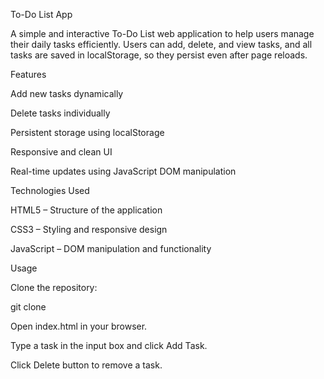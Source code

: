 To-Do List App

A simple and interactive To-Do List web application to help users manage their daily tasks efficiently. Users can add, delete, and view tasks, and all tasks are saved in localStorage, so they persist even after page reloads.

Features

Add new tasks dynamically

Delete tasks individually

Persistent storage using localStorage

Responsive and clean UI

Real-time updates using JavaScript DOM manipulation

Technologies Used

HTML5 – Structure of the application

CSS3 – Styling and responsive design

JavaScript – DOM manipulation and functionality

Usage

Clone the repository:

git clone <repository-url>


Open index.html in your browser.

Type a task in the input box and click Add Task.

Click Delete button to remove a task.
